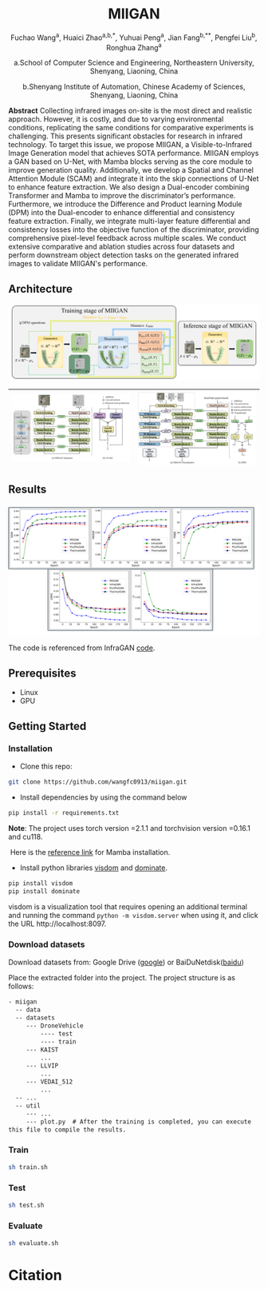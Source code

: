 # <h1 align = "center">MIIGAN</h1>

<p align = "center">Fuchao Wang<sup>a</sup>, Huaici Zhao<sup>a,b,*</sup>, Yuhuai Peng<sup>a</sup>, Jian Fang<sup>b,**</sup>, Pengfei Liu<sup>b</sup>, Ronghua Zhang<sup>a</sup></p>

<p align = "center">a.School of Computer Science and Engineering,  Northeastern University, Shenyang, Liaoning, China</p>
<p align = "center">b.Shenyang Institute of Automation, Chinese Academy of Sciences, Shenyang, Liaoning, China</p>

**Abstract** Collecting infrared images on-site is the most direct and realistic approach. However, it is costly, and due to varying environmental conditions, replicating the same conditions for comparative experiments is challenging. This presents significant obstacles for research in infrared technology. To target this issue, we propose MIIGAN, a Visible-to-Infrared Image Generation model that achieves SOTA performance. MIIGAN employs a GAN based on U-Net, with Mamba blocks serving as the core module to improve generation quality. Additionally, we develop a Spatial and Channel Attention Module (SCAM) and integrate it into the skip connections of U-Net to enhance feature extraction. We also design a Dual-encoder combining Transformer and Mamba to improve the discriminator’s performance. Furthermore, we introduce the Difference and Product learning Module (DPM) into the Dual-encoder to enhance differential and consistency feature extraction. Finally, we integrate multi-layer feature differential and consistency losses into the objective function of the discriminator, providing comprehensive pixel-level feedback across multiple scales. We conduct extensive comparative and ablation studies across four datasets and perform downstream object detection tasks on the generated infrared images to validate MIIGAN's performance.

<h2>Architecture</h2>

<img src="figs/MIIGANOverview.PNG" alt="Alt text" title="Architecture" style="zoom: 80%;" />

| <img src="figs/MIIGAN-Gen.PNG" alt="Alt text" title="MIIGAN-Gen" style="zoom: 80%;" /> | <img src="figs/MIIGAN-Disc.PNG" alt="Alt text" title="MIIGAN-Disc" style="zoom: 80%;" /> |
| ------------------------------------------------------------ | ------------------------------------------------------------ |

<h2>Results</h2>

<img src="figs/DifferentModelMetric.PNG" alt="Alt text" title="DifferentModelMetric" style="zoom: 60%;" />

The code is referenced from InfraGAN [code](https://github.com/makifozkanoglu/InfraGAN).

## Prerequisites
- Linux
- GPU

## Getting Started
### Installation
- Clone this repo:
```bash
git clone https://github.com/wangfc0913/miigan.git
```
- Install dependencies by using the command below
```bash
pip install -r requirements.txt
```
**Note**:  The project uses torch version =2.1.1 and torchvision version =0.16.1 and cu118.

​             Here is the  [reference link](https://github.com/JCruan519/VM-UNet) for Mamba installation.

- Install python libraries [visdom](https://github.com/facebookresearch/visdom) and [dominate](https://github.com/Knio/dominate).
```bash
pip install visdom
pip install dominate
```

visdom is a visualization tool that requires opening an additional terminal and running the command `python -m visdom.server` when using it, and click the URL http://localhost:8097.

### Download datasets

Download  datasets from: Google Drive ([google](https://drive.google.com/file/d/1FXhYbDdqrrHERm8a20drlR18Ylj8iRDY/view?usp=drive_link)) or BaiDuNetdisk([baidu](https://pan.baidu.com/s/1r3h8XDoVDMhiVHeobV7qpg?pwd=zge6))

Place the extracted folder into the project. The project structure is as follows:

```text
- miigan
  -- data
  -- datasets
     --- DroneVehicle
         ---- test
         ---- train
     --- KAIST
         ...
     --- LLVIP
         ...
     --- VEDAI_512
         ...
  -- ...
  -- util
     --- ...
     --- plot.py  # After the training is completed, you can execute this file to compile the results.
```
### Train

```bash
sh train.sh
```
### Test

```bash
sh test.sh
```
### Evaluate

```bash
sh evaluate.sh
```

 # Citation
```

```
